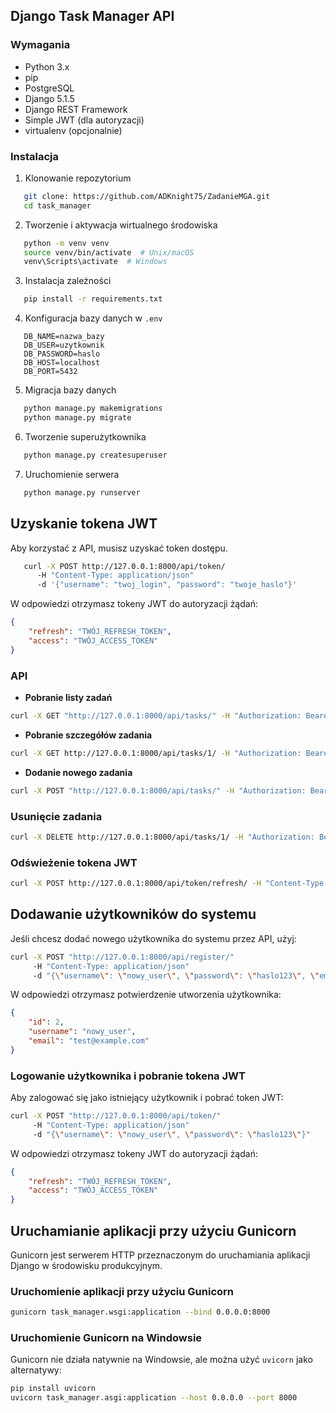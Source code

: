 ## Django Task Manager API

### Wymagania
- Python 3.x
- pip
- PostgreSQL
- Django 5.1.5
- Django REST Framework
- Simple JWT (dla autoryzacji)
- virtualenv (opcjonalnie)

### Instalacja
1. Klonowanie repozytorium
```sh
   git clone: https://github.com/ADKnight75/ZadanieMGA.git
   cd task_manager
```
2. Tworzenie i aktywacja wirtualnego środowiska
```sh
   python -m venv venv
   source venv/bin/activate  # Unix/macOS
   venv\Scripts\activate  # Windows
```
3. Instalacja zależności
```sh
   pip install -r requirements.txt
```
4. Konfiguracja bazy danych w `.env`
```
   DB_NAME=nazwa_bazy
   DB_USER=uzytkownik
   DB_PASSWORD=haslo
   DB_HOST=localhost
   DB_PORT=5432
```
5. Migracja bazy danych
```sh
   python manage.py makemigrations
   python manage.py migrate
```
6. Tworzenie superużytkownika
```sh
   python manage.py createsuperuser
```
7. Uruchomienie serwera
```sh
   python manage.py runserver
```

## Uzyskanie tokena JWT
Aby korzystać z API, musisz uzyskać token dostępu. 
```sh
   curl -X POST http://127.0.0.1:8000/api/token/ 
      -H "Content-Type: application/json"
      -d '{"username": "twoj_login", "password": "twoje_haslo"}'
```
W odpowiedzi otrzymasz tokeny JWT do autoryzacji żądań:
```json
{
    "refresh": "TWÓJ_REFRESH_TOKEN",
    "access": "TWÓJ_ACCESS_TOKEN"
}
```


### API

- **Pobranie listy zadań**
```sh
curl -X GET "http://127.0.0.1:8000/api/tasks/" -H "Authorization: Bearer TWÓJ_ACCESS_TOKEN"
```
- **Pobranie szczegółów zadania**
```sh
curl -X GET http://127.0.0.1:8000/api/tasks/1/ -H "Authorization: Bearer TWÓJ_ACCESS_TOKEN"
```
- **Dodanie nowego zadania**
```sh
curl -X POST "http://127.0.0.1:8000/api/tasks/" -H "Authorization: Bearer TWÓJ_ACCESS_TOKEN" -H "Content-Type: application/json" -d "{\"Nazwa\": \"Nowe Zadanie\", \"Status\": \"Nowy\", \"Przypisany_uzytkownik\": \"Michał\", \"Opis\": \"To jest nowe zadanie."}"
```
### **Usunięcie zadania**
```sh
curl -X DELETE http://127.0.0.1:8000/api/tasks/1/ -H "Authorization: Bearer TWÓJ_ACCESS_TOKEN"
```
### **Odświeżenie tokena JWT**
```sh
curl -X POST http://127.0.0.1:8000/api/token/refresh/ -H "Content-Type: application/json"  -d '{"refresh": "TWÓJ_REFRESH_TOKEN"}'
```

## **Dodawanie użytkowników do systemu**
Jeśli chcesz dodać nowego użytkownika do systemu przez API, użyj:
```sh
curl -X POST "http://127.0.0.1:8000/api/register/" 
     -H "Content-Type: application/json" 
     -d "{\"username\": \"nowy_user\", \"password\": \"haslo123\", \"email\": \"test@example.com\"}"
```
W odpowiedzi otrzymasz potwierdzenie utworzenia użytkownika:
```json
{
    "id": 2,
    "username": "nowy_user",
    "email": "test@example.com"
}
```

### **Logowanie użytkownika i pobranie tokena JWT**
Aby zalogować się jako istniejący użytkownik i pobrać token JWT:
```sh
curl -X POST "http://127.0.0.1:8000/api/token/" 
     -H "Content-Type: application/json" 
     -d "{\"username\": \"nowy_user\", \"password\": \"haslo123\"}"
```

W odpowiedzi otrzymasz tokeny JWT do autoryzacji żądań:
```json
{
    "refresh": "TWÓJ_REFRESH_TOKEN",
    "access": "TWÓJ_ACCESS_TOKEN"
}
```

## **Uruchamianie aplikacji przy użyciu Gunicorn**
Gunicorn jest serwerem HTTP przeznaczonym do uruchamiania aplikacji Django w środowisku produkcyjnym.

### **Uruchomienie aplikacji przy użyciu Gunicorn**
```sh
gunicorn task_manager.wsgi:application --bind 0.0.0.0:8000
```

### **Uruchomienie Gunicorn na Windowsie**
Gunicorn nie działa natywnie na Windowsie, ale można użyć `uvicorn` jako alternatywy:
```sh
pip install uvicorn
uvicorn task_manager.asgi:application --host 0.0.0.0 --port 8000
```